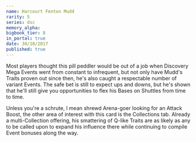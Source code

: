 ```yaml
---
name: Harcourt Fenton Mudd
rarity: 5
series: dsc
memory_alpha:
bigbook_tier: 8
in_portal: true
date: 30/10/2017
published: true
---
```


Most players thought this pill peddler would be out of a job when Discovery Mega Events went from constant to infrequent, but not only have Mudd's Traits proven out since then, he's also caught a respectable number of variant Events. The safe bet is still to expect ups and downs, but he's shown that he'll still give you opportunities to flex his Bases on Shuttles from time to time.

Unless you're a schrute, I mean shrewd Arena-goer looking for an Attack Boost, the other area of interest with this card is the Collections tab. Already a multi-Collection offering, his smattering of Q-like Traits are as likely as any to be called upon to expand his influence there while continuing to compile Event bonuses along the way.
